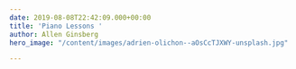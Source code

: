 ```yaml
---
date: 2019-08-08T22:42:09.000+00:00
title: 'Piano Lessons '
author: Allen Ginsberg
hero_image: "/content/images/adrien-olichon--aOsCcTJXWY-unsplash.jpg"

---
```

